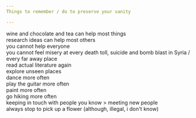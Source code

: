 ```yaml
---
Things to remember / do to preserve your sanity  

---
```


wine and chocolate and tea can help most things  
research ideas can help most others  
you cannot help everyone   
you cannot feel misery at every death toll, suicide and bomb blast in Syria / every far away place    
read actual literature again  
explore unseen places  
dance more often  
play the guitar more often  
paint more often  
go hiking more often  
keeping in touch with people you know > meeting new people  
always stop to pick up a flower (although, illegal, i don't know)  

